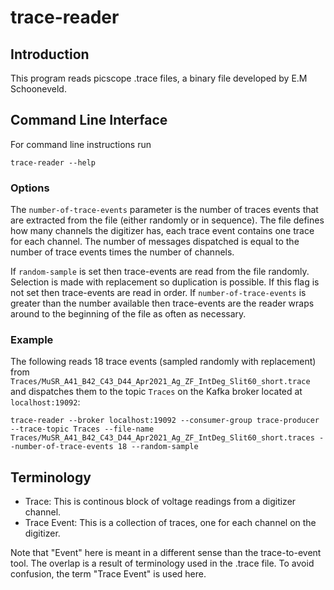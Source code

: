 # trace-reader

## Introduction

This program reads picscope .trace files, a binary file developed by E.M Schooneveld.

## Command Line Interface

For command line instructions run

```shell
trace-reader --help
```

### Options

The `number-of-trace-events` parameter is the number of traces events that are extracted from the file (either randomly or in sequence). The file defines how many channels the digitizer has, each trace event contains one trace for each channel. The number of messages dispatched is equal to the number of trace events times the number of channels.

If `random-sample` is set then trace-events are read from the file randomly. Selection is made with replacement so duplication is possible.
If this flag is not set then trace-events are read in order.
If `number-of-trace-events` is greater than the number available then trace-events are the reader wraps around to the beginning of the file as often as necessary.

### Example

The following reads 18 trace events (sampled randomly with replacement) from `Traces/MuSR_A41_B42_C43_D44_Apr2021_Ag_ZF_IntDeg_Slit60_short.trace` and dispatches them to the topic `Traces` on the Kafka broker located at `localhost:19092`:

```shell
trace-reader --broker localhost:19092 --consumer-group trace-producer --trace-topic Traces --file-name Traces/MuSR_A41_B42_C43_D44_Apr2021_Ag_ZF_IntDeg_Slit60_short.traces --number-of-trace-events 18 --random-sample
```

## Terminology

- Trace: This is continous block of voltage readings from a digitizer channel.
- Trace Event: This is a collection of traces, one for each channel on the digitizer.

Note that "Event" here is meant in a different sense than the trace-to-event tool. The overlap is a result of terminology used in the .trace file. To avoid confusion, the term "Trace Event" is used here.
